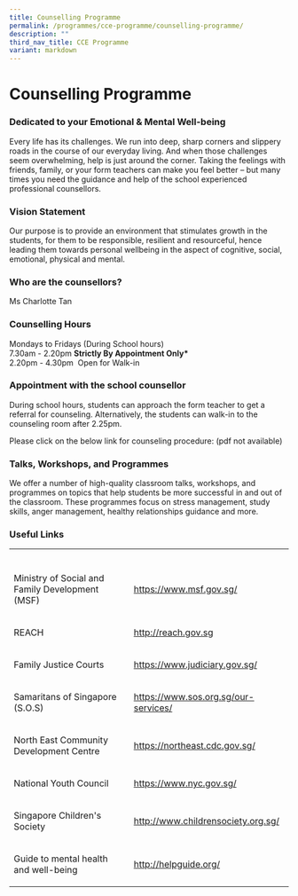 ```yaml
---
title: Counselling Programme
permalink: /programmes/cce-programme/counselling-programme/
description: ""
third_nav_title: CCE Programme
variant: markdown
---
```

<h1><strong>Counselling Programme</strong></h1>
<h3>Dedicated to your Emotional &amp; Mental Well-being</h3>
<p>Every life has its challenges. We run into deep, sharp corners and slippery
roads in the course of our everyday living. And when those challenges seem
overwhelming, help is just around the corner. Taking the feelings with
friends, family, or your form teachers can make you feel better – but many
times you need the guidance and help of the school experienced professional
counsellors.</p>
<h3>Vision Statement</h3>
<p>Our purpose is to provide an environment that stimulates growth in the
students, for them to be responsible, resilient and resourceful, hence
leading them towards personal wellbeing in the aspect of cognitive, social,
emotional, physical and mental.</p>
<h3>Who are the counsellors?</h3>
<p>Ms Charlotte Tan</p>
<h3>Counselling Hours</h3>
<p>Mondays to Fridays (During School hours)
<br>7.30am - 2.20pm <strong>Strictly By Appointment Only*</strong>
<br>2.20pm - 4.30pm&nbsp; Open for Walk-in</p>
<h3>Appointment with the school counsellor</h3>
<p>During school hours, students can approach the form teacher to get a referral
for counseling. Alternatively, the students can walk-in to the counseling
room after 2.25pm.</p>
<p>Please click on the below link for counseling procedure: (pdf not available)</p>
<h3>Talks, Workshops, and Programmes</h3>
<p>We offer a number of high-quality classroom talks, workshops, and programmes
on topics that help students be more successful in and out of the classroom.
These programmes focus on stress management, study skills, anger management,
healthy relationships guidance and more.</p>
<h3>Useful Links</h3>
<table style="minWidth: 50px">
<colgroup>
<col>
<col>
</colgroup>
<tbody>
<tr>
<th rowspan="1" colspan="1">
<p></p>
</th>
<th rowspan="1" colspan="1">
<p></p>
</th>
</tr>
<tr>
<td rowspan="1" colspan="1">
<p>Ministry of Social and Family Development (MSF)</p>
</td>
<td rowspan="1" colspan="1">
<p><a href="https://www.msf.gov.sg/" rel="noopener noreferrer nofollow" target="_blank">https://www.msf.gov.sg/</a>
</p>
</td>
</tr>
<tr>
<td rowspan="1" colspan="1">
<p>REACH</p>
</td>
<td rowspan="1" colspan="1">
<p><a href="https://www.reach.gov.sg/" rel="noopener noreferrer nofollow" target="_blank">http://reach.gov.sg</a>
</p>
</td>
</tr>
<tr>
<td rowspan="1" colspan="1">
<p>Family Justice Courts</p>
</td>
<td rowspan="1" colspan="1">
<p><a href="https://www.judiciary.gov.sg/" rel="noopener noreferrer nofollow" target="_blank">https://www.judiciary.gov.sg/</a>
</p>
</td>
</tr>
<tr>
<td rowspan="1" colspan="1">
<p>Samaritans of Singapore (S.O.S)</p>
</td>
<td rowspan="1" colspan="1">
<p><a href="https://www.sos.org.sg/our-services/" rel="noopener noreferrer nofollow" target="_blank">https://www.sos.org.sg/our-services/</a>
</p>
</td>
</tr>
<tr>
<td rowspan="1" colspan="1">
<p>North East Community Development Centre</p>
</td>
<td rowspan="1" colspan="1">
<p><a href="https://northeast.cdc.gov.sg/" rel="noopener noreferrer nofollow" target="_blank">https://northeast.cdc.gov.sg/</a>
</p>
</td>
</tr>
<tr>
<td rowspan="1" colspan="1">
<p>National Youth Council</p>
</td>
<td rowspan="1" colspan="1">
<p><a href="https://www.nyc.gov.sg/" rel="noopener noreferrer nofollow" target="_blank">https://www.nyc.gov.sg/</a>
</p>
</td>
</tr>
<tr>
<td rowspan="1" colspan="1">
<p>Singapore Children's Society</p>
</td>
<td rowspan="1" colspan="1">
<p><a href="http://www.childrensociety.org.sg/" rel="noopener noreferrer nofollow" target="_blank">http://www.childrensociety.org.sg/</a>
</p>
</td>
</tr>
<tr>
<td rowspan="1" colspan="1">
<p>Guide to mental health and well-being</p>
</td>
<td rowspan="1" colspan="1">
<p><a href="http://helpguide.org/" rel="noopener noreferrer nofollow" target="_blank">http://helpguide.org/</a>
</p>
</td>
</tr>
</tbody>
</table>
<p></p>